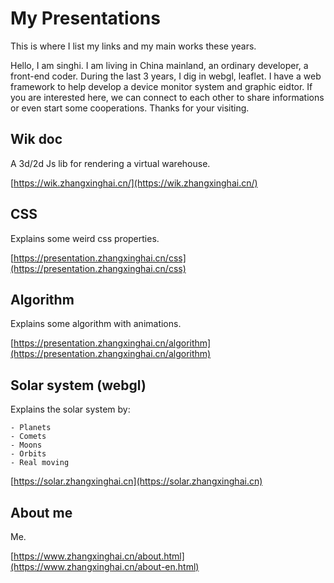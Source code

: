 # My Presentations

This is where I list my links and my main works these years.

Hello, I am singhi. I am living in China mainland, an ordinary developer, a front-end coder. During the last 3 years, I dig in webgl, leaflet. I have a web framework to help develop a device monitor system and graphic eidtor. If you are interested here, we can connect to each other to share informations or even start some cooperations. Thanks for your visiting.

## Wik doc

A 3d/2d Js lib for rendering a virtual warehouse.

[https://wik.zhangxinghai.cn/](https://wik.zhangxinghai.cn/)

## CSS

Explains some weird css properties.

[https://presentation.zhangxinghai.cn/css](https://presentation.zhangxinghai.cn/css)

## Algorithm

Explains some algorithm with animations.

[https://presentation.zhangxinghai.cn/algorithm](https://presentation.zhangxinghai.cn/algorithm)

## Solar system (webgl)

Explains the solar system by:

    - Planets
    - Comets
    - Moons
    - Orbits
    - Real moving

[https://solar.zhangxinghai.cn](https://solar.zhangxinghai.cn)

## About me

Me.

[https://www.zhangxinghai.cn/about.html](https://www.zhangxinghai.cn/about-en.html)
